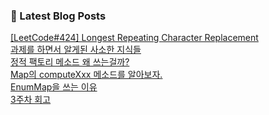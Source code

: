 

### 📕 Latest Blog Posts   

<a href ="https://gilbert9172.tistory.com/125"> [LeetCode#424] Longest Repeating Character Replacement </a> <br><a href ="https://gilbert9172.tistory.com/124"> 과제를 하면서 알게된 사소한 지식들 </a> <br><a href ="https://gilbert9172.tistory.com/123"> 정적 팩토리 메소드 왜 쓰는걸까? </a> <br><a href ="https://gilbert9172.tistory.com/122"> Map의 computeXxx 메소드를 알아보자. </a> <br><a href ="https://gilbert9172.tistory.com/121"> EnumMap을 쓰는 이유 </a> <br><a href ="https://gilbert9172.tistory.com/119"> 3주차 회고 </a> <br>